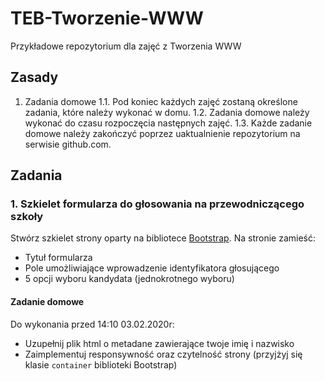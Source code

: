# TEB-Tworzenie-WWW
Przykładowe repozytorium dla zajęć z Tworzenia WWW

## Zasady

1. Zadania domowe
1.1. Pod koniec każdych zajęć zostaną określone zadania, które należy wykonać w domu.
1.2. Zadania domowe należy wykonać do czasu rozpoczęcia następnych zajęć.
1.3. Każde zadanie domowe należy zakończyć poprzez uaktualnienie repozytorium na serwisie github.com.

 ## Zadania
 
 ### 1. Szkielet formularza do głosowania na przewodniczącego szkoły
 Stwórz szkielet strony oparty na bibliotece [Bootstrap](https://getbootstrap.com).
 Na stronie zamieść:
  - Tytuł formularza
  - Pole umożliwiające wprowadzenie identyfikatora głosującego
  - 5 opcji wyboru kandydata (jednokrotnego wyboru)
  
 #### Zadanie domowe
Do wykonania przed 14:10 03.02.2020r:
 - Uzupełnij plik html o metadane zawierające twoje imię i nazwisko
 - Zaimplementuj responsywność oraz czytelność strony (przyjżyj się klasie ```container``` biblioteki Bootstrap)
 
